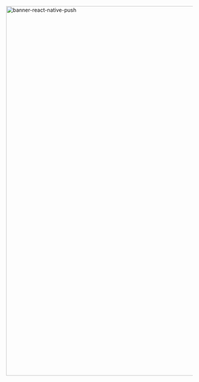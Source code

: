 <img width="1000" alt="banner-react-native-push" src="https://github.com/trycourier/courier-react-native/assets/6370613/70825df4-1d9b-4bf5-bcb1-a92d2314312b">
